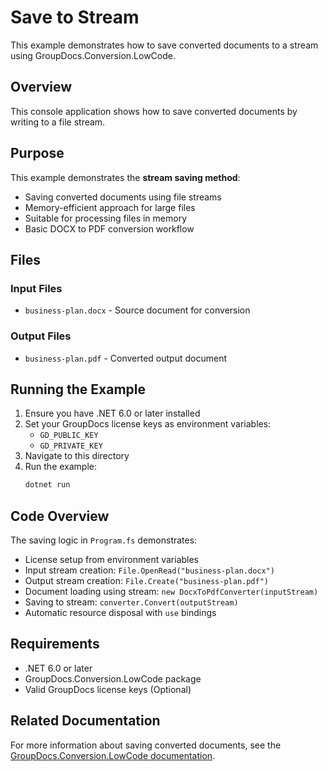 ﻿# Save to Stream

This example demonstrates how to save converted documents to a stream using GroupDocs.Conversion.LowCode.

## Overview

This console application shows how to save converted documents by writing to a file stream.

## Purpose

This example demonstrates the **stream saving method**:
- Saving converted documents using file streams
- Memory-efficient approach for large files
- Suitable for processing files in memory
- Basic DOCX to PDF conversion workflow

## Files

### Input Files
- `business-plan.docx` - Source document for conversion

### Output Files
- `business-plan.pdf` - Converted output document

## Running the Example

1. Ensure you have .NET 6.0 or later installed
2. Set your GroupDocs license keys as environment variables:
   - `GD_PUBLIC_KEY`
   - `GD_PRIVATE_KEY`
3. Navigate to this directory
4. Run the example:
   ```bash
   dotnet run
   ```

## Code Overview

The saving logic in `Program.fs` demonstrates:
- License setup from environment variables
- Input stream creation: `File.OpenRead("business-plan.docx")`
- Output stream creation: `File.Create("business-plan.pdf")`
- Document loading using stream: `new DocxToPdfConverter(inputStream)`
- Saving to stream: `converter.Convert(outputStream)`
- Automatic resource disposal with `use` bindings

## Requirements

- .NET 6.0 or later
- GroupDocs.Conversion.LowCode package
- Valid GroupDocs license keys (Optional)

## Related Documentation

For more information about saving converted documents, see the [GroupDocs.Conversion.LowCode documentation](https://docs.groupdocs.net/conversion/developer-guide/saving-converted-documents/). 
